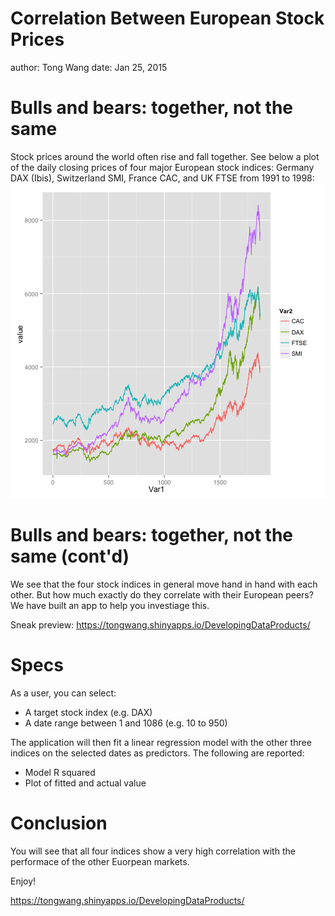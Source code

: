Correlation Between European Stock Prices
========================================================
author: Tong Wang
date: Jan 25, 2015

Bulls and bears: together, not the same
========================================================
Stock prices around the world often rise and fall together. See below a plot of the daily closing prices of four major European stock indices: Germany DAX (Ibis), Switzerland SMI, France CAC, and UK FTSE from 1991 to 1998:
![plot of chunk unnamed-chunk-1](Preso-figure/unnamed-chunk-1-1.png) 


Bulls and bears: together, not the same (cont'd)
========================================================
We see that the four stock indices in general move hand in hand with each other. But how much exactly do they correlate with their European peers? We have built an app to help you investiage this.

Sneak preview:
https://tongwang.shinyapps.io/DevelopingDataProducts/


Specs
========================================================
As a user, you can select:
 - A target stock index (e.g. DAX)
 - A date range between 1 and 1086 (e.g. 10 to 950)
 
The application will then fit a linear regression model with the other three indices on the selected dates as predictors. The following are reported:
 - Model R squared
 - Plot of fitted and actual value



Conclusion
========================================================
You will see that all four indices show a very high correlation with the performace of the other Euorpean markets.

Enjoy!

https://tongwang.shinyapps.io/DevelopingDataProducts/
